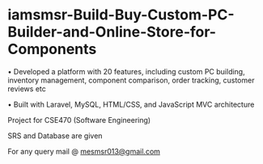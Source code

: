 # iamsmsr-Build-Buy-Custom-PC-Builder-and-Online-Store-for-Components
• Developed a platform with 20 features, including custom PC building, inventory management, component
comparison, order tracking, customer reviews etc 

• Built with Laravel, MySQL, HTML/CSS, and JavaScript MVC architecture

Project for CSE470 (Software Engineering)

SRS and Database are given 

For any query mail @ mesmsr013@gmail.com

